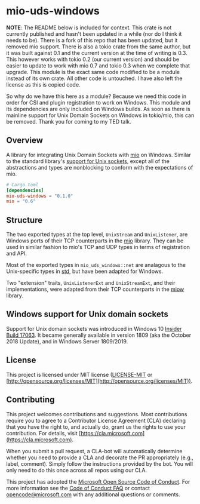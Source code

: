 # mio-uds-windows

**NOTE**: The README below is included for context. This crate is not currently
published and hasn't been updated in a while (nor do I think it needs to be).
There is a fork of this repo that has been updated, but it removed mio support.
There is also a tokio crate from the same author, but it was built against 0.1
and the current version at the time of writing is 0.3. This however works with
tokio 0.2 (our current version) and should be easier to update to work with mio
0.7 and tokio 0.3 when we complete that upgrade. This module is the exact same
code modified to be a module instead of its own crate. All other code is
untouched. I have also left the license as this is copied code.

So why do we have this here as a module? Because we need this code in order for
CSI and plugin registration to work on Windows. This module and its dependencies
are only included on Windows builds. As soon as there is mainline support for
Unix Domain Sockets on Windows in tokio/mio, this can be removed. Thank you for
coming to my TED talk.

## Overview

A library for integrating Unix Domain Sockets with [mio] on Windows. Similar to
the standard library's [support for Unix sockets][std], except all of the
abstractions and types are nonblocking to conform with the expectations of mio.

```toml
# Cargo.toml
[dependencies]
mio-uds-windows = "0.1.0"
mio = "0.6"
```

## Structure

The two exported types at the top level, `UnixStream` and `UnixListener`, are
Windows ports of their TCP counterparts in the [mio] library. They can be used
in similar fashion to mio's TCP and UDP types in terms of registration and API.

Most of the exported types in `mio_uds_windows::net` are analagous to the
Unix-specific types in [std], but have been adapted for Windows.

Two "extension" traits, `UnixListenerExt` and `UnixStreamExt`, and their
implementations, were adapted from their TCP counterparts in the [miow] library.

## Windows support for Unix domain sockets

Support for Unix domain sockets was introduced in Windows 10
[Insider Build 17063][af-unix-preview]. It became generally available in version
1809 (aka the October 2018 Update), and in Windows Server 1809/2019.

[af-unix-preview]: https://blogs.msdn.microsoft.com/commandline/2017/12/19/af_unix-comes-to-windows
[mio]: https://github.com/carllerche/mio
[std]: https://doc.rust-lang.org/std/os/unix/net/
[miow]: https://github.com/alexcrichton/miow

## License

This project is licensed under MIT license ([LICENSE-MIT](LICENSE-MIT) or
[http://opensource.org/licenses/MIT](http://opensource.org/licenses/MIT)).

## Contributing

This project welcomes contributions and suggestions.  Most contributions require
you to agree to a Contributor License Agreement (CLA) declaring that you have
the right to, and actually do, grant us the rights to use your contribution. For
details, visit [https://cla.microsoft.com](https://cla.microsoft.com).

When you submit a pull request, a CLA-bot will automatically determine whether
you need to provide a CLA and decorate the PR appropriately (e.g., label,
comment). Simply follow the instructions provided by the bot. You will only
need to do this once across all repos using our CLA.

This project has adopted the
[Microsoft Open Source Code of Conduct](https://opensource.microsoft.com/codeofconduct/).
For more information see the
[Code of Conduct FAQ](https://opensource.microsoft.com/codeofconduct/faq/)
or contact [opencode@microsoft.com](mailto:opencode@microsoft.com) with any
additional questions or comments.
